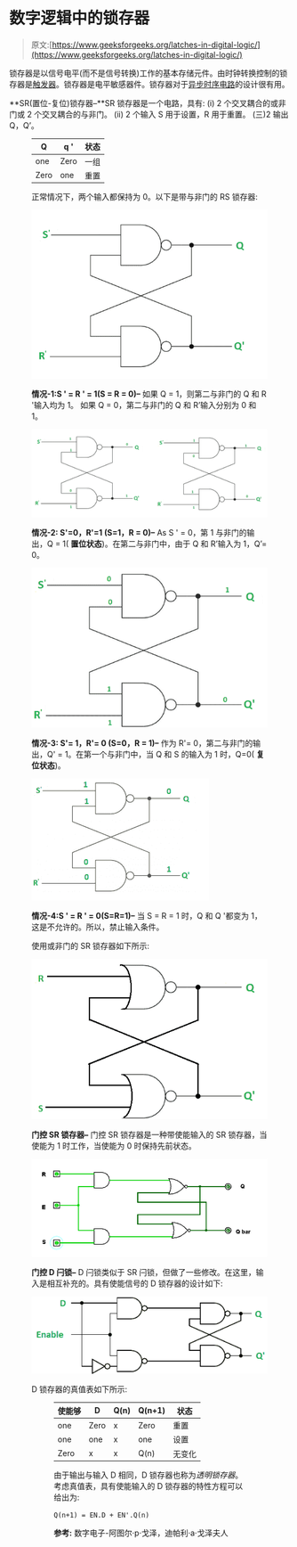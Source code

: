 # 数字逻辑中的锁存器

> 原文:[https://www.geeksforgeeks.org/latches-in-digital-logic/](https://www.geeksforgeeks.org/latches-in-digital-logic/)

锁存器是以信号电平(而不是信号转换)工作的基本存储元件。由时钟转换控制的锁存器是[触发器](https://www.geeksforgeeks.org/flip-flop-types-and-their-conversion/)。锁存器是电平敏感器件。锁存器对于[异步时序电路](https://www.geeksforgeeks.org/digital-logic-asynchronous-sequential-circuits/)的设计很有用。

**SR(置位-复位)锁存器–**SR 锁存器是一个电路，具有:
(i) 2 个交叉耦合的或非门或 2 个交叉耦合的与非门。
(ii) 2 个输入 S 用于设置，R 用于重置。
(三)2 输出 Q，Q’。

<figure class="table">

| Q | q ' | 状态 |
| --- | --- | --- |
| one | Zero | 一组 |
| Zero | one | 重置 |

正常情况下，两个输入都保持为 0。以下是带与非门的 RS 锁存器:

![](img/ff738d82fa5cd796af9dce7e707d7ca6.png)

**情况-1:S ' = R ' = 1(S = R = 0)–**
如果 Q = 1，则第二与非门的 Q 和 R '输入均为 1。
如果 Q = 0，第二与非门的 Q 和 R’输入分别为 0 和 1。

![](img/022420b1d36ea51e4fbce6bd991669fc.png)

**情况-2: S'=0，R'=1 (S=1，R = 0)–**
As S ' = 0，第 1 与非门的输出，Q = 1( **置位状态**)。在第二与非门中，由于 Q 和 R’输入为 1，Q’= 0。

![](img/78ccdbae9f38f545128ead876a292e52.png)

**情况-3: S'= 1，R'= 0 (S=0，R = 1)–**
作为 R'= 0，第二与非门的输出，Q' = 1。在第一个与非门中，当 Q 和 S 的输入为 1 时，Q=0( **复位状态**)。

![](img/41db7041d386a32aa4758f6b25672f02.png)

**情况-4:S ' = R ' = 0(S=R=1)–**
当 S = R = 1 时，Q 和 Q '都变为 1，这是不允许的。所以，禁止输入条件。

使用或非门的 SR 锁存器如下所示:

![](img/0085fdc9f7e1ef8fe4582d87a3f767d5.png)

**门控 SR 锁存器–**
门控 SR 锁存器是一种带使能输入的 SR 锁存器，当使能为 1 时工作，当使能为 0 时保持先前状态。

![](img/fd6ef488047e71bed905c0863a06e6c2.png)

**门控 D 闩锁–**
D 闩锁类似于 SR 闩锁，但做了一些修改。在这里，输入是相互补充的。具有使能信号的 D 锁存器的设计如下:

![](img/44ab8f409ed23649a1699ddebadb9a00.png)

D 锁存器的真值表如下所示:

<figure class="table">

| 使能够 | D | Q(n) | Q(n+1) | 状态 |
| --- | --- | --- | --- | --- |
| one | Zero | x | Zero | 重置 |
| one | one | x | one | 设置 |
| Zero | x | x | Q(n) | 无变化 |

由于输出与输入 D 相同，D 锁存器也称为*透明锁存器*。考虑真值表，具有使能输入的 D 锁存器的特性方程可以给出为:

```
Q(n+1) = EN.D + EN'.Q(n)
```

**参考:**
数字电子-阿图尔·p·戈泽，迪帕利·a·戈泽夫人

</figure>

</figure>